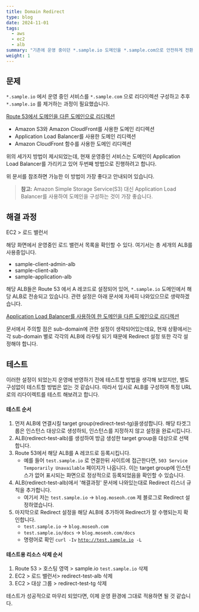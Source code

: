 ```yaml
---
title: Domain Redirect
type: blog
date: 2024-11-01
tags:
  - aws
  - ec2
  - alb
summary: "기존에 운영 중이던 *.sample.io 도메인을 *.sample.com으로 안전하게 전환하기 위한 리다이렉션 설정 방법을 소개합니다. AWS Route 53과 Application Load Balancer(ALB)를 활용하여 도메인 리다이렉션을 구성하고, 사용자 경험에 영향을 주지 않으면서 도메인을 마이그레이션하는 전체 과정을 상세히 설명합니다. 특히 여러 서브도메인이 있는 서비스에서 ALB를 활용한 도메인 리다이렉션 구성 방법과 실제 적용 사례를 다룹니다."
weight: 1
---
```


## 문제

`*.sample.io` 에서 운영 중인 서비스를 `*.sample.com` 으로 리다이렉션 구성하고 추후 `*.sample.io` 를 제거하는 과정이 필요했습니다.

[Route 53에서 도메인을 다른 도메인으로 리디렉션](https://repost.aws/ko/knowledge-center/route-53-redirect-to-another-domain)

- Amazon S3와 Amazon CloudFront를 사용한 도메인 리디렉션
- Application Load Balancer를 사용한 도메인 리디렉션
- Amazon CloudFront 함수를 사용한 도메인 리디렉션

위의 세가지 방법이 제시되었는데, 현재 운영중인 서비스는 도메인이 Application Load Balancer를 가리키고 있어 두번째 방법으로 진행하려고 합니다.

위 문서를 참조하면 가능한 이 방법이 가장 좋다고 안내되어 있습니다.

> **참고:** Amazon Simple Storage Service(S3) 대신 Application Load Balancer를 사용하여 도메인을 구성하는 것이 가장 좋습니다.

## 해결 과정

EC2 > 로드 밸런서

해당 화면에서 운영중인 로드 밸런서 목록을 확인할 수 있다. 여기서는 총 세개의 ALB를 사용중입니다.

- sample-client-admin-alb
- sample-client-alb
- sample-application-alb

해당 ALB들은 Route 53 에서 A 레코드로 설정되어 있어, `*.sample.io` 도메인에서 해당 ALB로 전송되고 있습니다. 관련 설정은 아래 문서에 자세히 나와있으므로 생략하겠습니다.

[Application Load Balancer를 사용하여 한 도메인을 다른 도메인으로 리디렉션](https://repost.aws/ko/knowledge-center/elb-redirect-to-another-domain-with-alb)

문서에서 주의할 점은 sub-domain에 관한 설정이 생략되어있는데요, 현재 상황에서는 각 sub-domain 별로 각각의 ALB에 라우팅 되기 때문에 Redirect 설정 또한 각각 설정해야 합니다.

## 테스트

이러한 설정이 되었는지 운영에 반영하기 전에 테스트할 방법을 생각해 보았지만, 별도 구성없이 테스트할 방법은 없는 것 같습니다. 따라서 임시로 ALB를 구성하여 특정 URL로의 리다이렉트를 테스트 해보려고 합니다.

#### 테스트 순서

1. 먼저 ALB에 연결시킬 target group(redirect-test-tg)을생성합니다. 해당 타겟그룹은 인스턴스 대상으로 생성하되, 인스턴스를 지정하지 않고 설정을 완료시킵니다.
2. ALB(redirect-test-alb)를 생성하여 방금 생성한 target group을 대상으로 선택합니다.
3. Route 53에서 해당 ALB를 A 레코드로 등록시킵니다.
   - 예를 들어 `test.sample.io` 로 연결한뒤 사이트에 접근한다면, `503 Service Temporarily Unavailable` 페이지가 나옵니다. 이는 target group에 인스턴스가 없어 표시되는 화면으로 정상적으로 등록되었음을 확인할 수 있습니다.
4. ALB(redirect-test-alb)에서 '해결과정' 문서에 나와있는대로 Redirect 리스너 규칙을 추가합니다.
   - 여기서 저는 `test.sample.io` → `blog.moseoh.com` 제 블로그로 Redirect 설정하였습니다.
5. 마지막으로 Redirect 설정을 해당 ALB에 추가하여 Redirect가 잘 수행되는지 확인합니다.
   - `test.sample.io` → `blog.moseoh.com`
   - `test.sample.io/docs` → `blog.moseoh.com/docs`
   - 명령어로 확인 `curl -Iv` [`http://test.sample.io`](http://test.sample.io)` -L`

#### 테스트용 리소스 삭제 순서

1. Route 53 > 호스팅 영역 > sample.io `test.sample.io` 삭제
2. EC2 > 로드 밸런서> redirect-test-alb 삭제
3. EC2 > 대상 그룹 > redirect-test-tg 삭제

테스트가 성공적으로 마무리 되었다면, 이제 운영 환경에 그대로 적용하면 될 것 같습니다.
